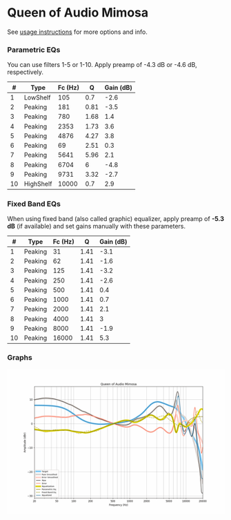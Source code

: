 # Queen of Audio Mimosa
See [usage instructions](https://github.com/jaakkopasanen/AutoEq#usage) for more options and info.

### Parametric EQs
You can use filters 1-5 or 1-10. Apply preamp of -4.3 dB or -4.6 dB, respectively.

|   # | Type      |   Fc (Hz) |    Q |   Gain (dB) |
|-----|-----------|-----------|------|-------------|
|   1 | LowShelf  |       105 | 0.7  |        -2.6 |
|   2 | Peaking   |       181 | 0.81 |        -3.5 |
|   3 | Peaking   |       780 | 1.68 |         1.4 |
|   4 | Peaking   |      2353 | 1.73 |         3.6 |
|   5 | Peaking   |      4876 | 4.27 |         3.8 |
|   6 | Peaking   |        69 | 2.51 |         0.3 |
|   7 | Peaking   |      5641 | 5.96 |         2.1 |
|   8 | Peaking   |      6704 | 6    |        -4.8 |
|   9 | Peaking   |      9731 | 3.32 |        -2.7 |
|  10 | HighShelf |     10000 | 0.7  |         2.9 |

### Fixed Band EQs
When using fixed band (also called graphic) equalizer, apply preamp of **-5.3 dB** (if available) and set gains manually with these parameters.

|   # | Type    |   Fc (Hz) |    Q |   Gain (dB) |
|-----|---------|-----------|------|-------------|
|   1 | Peaking |        31 | 1.41 |        -3.1 |
|   2 | Peaking |        62 | 1.41 |        -1.6 |
|   3 | Peaking |       125 | 1.41 |        -3.2 |
|   4 | Peaking |       250 | 1.41 |        -2.6 |
|   5 | Peaking |       500 | 1.41 |         0.4 |
|   6 | Peaking |      1000 | 1.41 |         0.7 |
|   7 | Peaking |      2000 | 1.41 |         2.1 |
|   8 | Peaking |      4000 | 1.41 |         3   |
|   9 | Peaking |      8000 | 1.41 |        -1.9 |
|  10 | Peaking |     16000 | 1.41 |         5.3 |

### Graphs
![](./Queen%20of%20Audio%20Mimosa.png)

